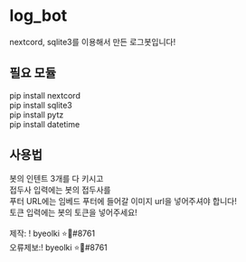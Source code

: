 # log_bot
nextcord, sqlite3를 이용해서 만든 로그봇입니다!

## 필요 모듈
pip install nextcord<br>
pip install sqlite3<br>
pip install pytz<br>
pip install datetime

## 사용법
봇의 인텐트 3개를 다 키시고<br>
접두사 입력에는 봇의 접두사를<br>
푸터 URL에는 임베드 푸터에 들어갈 이미지 url을 넣어주셔야 합니다!<br>
토큰 입력에는 봇의 토큰을 넣어주세요!<br><br>
제작: ! byeolki ⭐🔑#8761<br>
오류제보:! byeolki ⭐🔑#8761 
